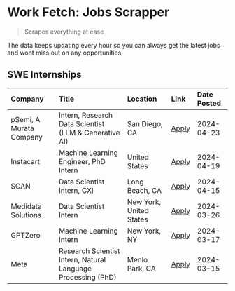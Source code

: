 # Work Fetch: Jobs Scrapper
> Scrapes everything at ease

The data keeps updating every hour so you can always get the latest jobs and wont miss out on any opportunities.

## SWE Internships
<!--START_SECTION:workfetch-->
| Company                 | Title                                                        | Location                | Link                                                                                                                                                                                                                                                                         | Date Posted   |
|:------------------------|:-------------------------------------------------------------|:------------------------|:-----------------------------------------------------------------------------------------------------------------------------------------------------------------------------------------------------------------------------------------------------------------------------|:--------------|
| pSemi, A Murata Company | Intern, Research Data Scientist (LLM & Generative AI)        | San Diego, CA           | [Apply](https://www.linkedin.com/jobs/view/intern-research-data-scientist-llm-generative-ai-at-psemi-a-murata-company-3887074168?position=4&pageNum=0&refId=Ph24gNKBlxEexUshvawsAw%3D%3D&trackingId=lad3ctCDk%2FQ7UKcLseiuUQ%3D%3D&trk=public_jobs_jserp-result_search-card) | 2024-04-23    |
| Instacart               | Machine Learning Engineer, PhD Intern                        | United States           | [Apply](https://www.linkedin.com/jobs/view/machine-learning-engineer-phd-intern-at-instacart-3901991739?position=2&pageNum=0&refId=Ph24gNKBlxEexUshvawsAw%3D%3D&trackingId=%2BpXIwO2cSUBHP8t4GPldhQ%3D%3D&trk=public_jobs_jserp-result_search-card)                          | 2024-04-19    |
| SCAN                    | Data Scientist Intern, CXI                                   | Long Beach, CA          | [Apply](https://www.linkedin.com/jobs/view/data-scientist-intern-cxi-at-scan-3899690492?position=9&pageNum=0&refId=Ph24gNKBlxEexUshvawsAw%3D%3D&trackingId=geuekGxe2rkhbblww5IQnw%3D%3D&trk=public_jobs_jserp-result_search-card)                                            | 2024-04-15    |
| Medidata Solutions      | Data Scientist Intern                                        | New York, United States | [Apply](https://www.linkedin.com/jobs/view/data-scientist-intern-at-medidata-solutions-3810253704?position=8&pageNum=0&refId=Ph24gNKBlxEexUshvawsAw%3D%3D&trackingId=tLn9lL7xGoq1rGI6jHceLQ%3D%3D&trk=public_jobs_jserp-result_search-card)                                  | 2024-03-26    |
| GPTZero                 | Machine Learning Intern                                      | New York, NY            | [Apply](https://www.linkedin.com/jobs/view/machine-learning-intern-at-gptzero-3860723963?position=7&pageNum=0&refId=Ph24gNKBlxEexUshvawsAw%3D%3D&trackingId=T7XpU7zcCJxdNTP3p6XYtg%3D%3D&trk=public_jobs_jserp-result_search-card)                                           | 2024-03-17    |
| Meta                    | Research Scientist Intern, Natural Language Processing (PhD) | Menlo Park, CA          | [Apply](https://www.linkedin.com/jobs/view/research-scientist-intern-natural-language-processing-phd-at-meta-3858718375?position=10&pageNum=0&refId=Ph24gNKBlxEexUshvawsAw%3D%3D&trackingId=KjPOdGcpVMcYyMKe%2BKZLiw%3D%3D&trk=public_jobs_jserp-result_search-card)         | 2024-03-15    |
<!--END_SECTION:workfetch-->
